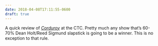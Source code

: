 ```yaml
---
date: 2018-04-08T17:11:55-0600
draft: true
---
```




A quick review of [_Corduroy_](https://www.childrenstheatre.org/plays/2017-2018-season/corduroy) at the CTC. Pretty much any show that’s 60-70% Dean Holt/Reed Sigmund slapstick is going to be a winner. This is no exception to that rule.



